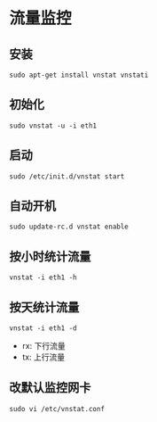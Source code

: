 # 流量监控

## 安装
```shell
sudo apt-get install vnstat vnstati
```

## 初始化
```shell
sudo vnstat -u -i eth1
```

## 启动
```shell
sudo /etc/init.d/vnstat start
```

## 自动开机
```shell
sudo update-rc.d vnstat enable
```

## 按小时统计流量
```shell
vnstat -i eth1 -h
```
## 按天统计流量
```shell
vnstat -i eth1 -d
```

- rx: 下行流量
- tx: 上行流量

## 改默认监控网卡
```shell
sudo vi /etc/vnstat.conf
```